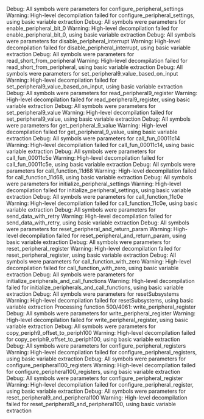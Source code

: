 Debug: All symbols were parameters for configure_peripheral_settings
Warning: High-level decompilation failed for configure_peripheral_settings, using basic variable extraction
Debug: All symbols were parameters for enable_peripheral_bit_0
Warning: High-level decompilation failed for enable_peripheral_bit_0, using basic variable extraction
Debug: All symbols were parameters for disable_peripheral_interrupt
Warning: High-level decompilation failed for disable_peripheral_interrupt, using basic variable extraction
Debug: All symbols were parameters for read_short_from_peripheral
Warning: High-level decompilation failed for read_short_from_peripheral, using basic variable extraction
Debug: All symbols were parameters for set_peripheral9_value_based_on_input
Warning: High-level decompilation failed for set_peripheral9_value_based_on_input, using basic variable extraction
Debug: All symbols were parameters for read_peripheral9_register
Warning: High-level decompilation failed for read_peripheral9_register, using basic variable extraction
Debug: All symbols were parameters for set_peripheral9_value
Warning: High-level decompilation failed for set_peripheral9_value, using basic variable extraction
Debug: All symbols were parameters for get_peripheral_9_value
Warning: High-level decompilation failed for get_peripheral_9_value, using basic variable extraction
Debug: All symbols were parameters for call_fun_00011c14
Warning: High-level decompilation failed for call_fun_00011c14, using basic variable extraction
Debug: All symbols were parameters for call_fun_00011c5e
Warning: High-level decompilation failed for call_fun_00011c5e, using basic variable extraction
Debug: All symbols were parameters for call_function_11d68
Warning: High-level decompilation failed for call_function_11d68, using basic variable extraction
Debug: All symbols were parameters for initialize_peripheral_settings
Warning: High-level decompilation failed for initialize_peripheral_settings, using basic variable extraction
Debug: All symbols were parameters for call_function_11c0e
Warning: High-level decompilation failed for call_function_11c0e, using basic variable extraction
Debug: All symbols were parameters for send_data_with_retry
Warning: High-level decompilation failed for send_data_with_retry, using basic variable extraction
Debug: All symbols were parameters for reset_peripheral_and_return_param
Warning: High-level decompilation failed for reset_peripheral_and_return_param, using basic variable extraction
Debug: All symbols were parameters for reset_peripheral_register
Warning: High-level decompilation failed for reset_peripheral_register, using basic variable extraction
Debug: All symbols were parameters for call_function_with_zero
Warning: High-level decompilation failed for call_function_with_zero, using basic variable extraction
Debug: All symbols were parameters for initialize_peripherals_and_call_functions
Warning: High-level decompilation failed for initialize_peripherals_and_call_functions, using basic variable extraction
Debug: All symbols were parameters for resetSubsystems
Warning: High-level decompilation failed for resetSubsystems, using basic variable extraction
Processing function 500/4061: write_peripheral_register
Debug: All symbols were parameters for write_peripheral_register
Warning: High-level decompilation failed for write_peripheral_register, using basic variable extraction
Debug: All symbols were parameters for copy_periph9_offset_to_periph100
Warning: High-level decompilation failed for copy_periph9_offset_to_periph100, using basic variable extraction
Debug: All symbols were parameters for configure_peripheral_registers
Warning: High-level decompilation failed for configure_peripheral_registers, using basic variable extraction
Debug: All symbols were parameters for configure_peripheral100_registers
Warning: High-level decompilation failed for configure_peripheral100_registers, using basic variable extraction
Debug: All symbols were parameters for configure_peripheral_register
Warning: High-level decompilation failed for configure_peripheral_register, using basic variable extraction
Debug: All symbols were parameters for reset_peripheral9_and_peripheral100
Warning: High-level decompilation failed for reset_peripheral9_and_peripheral100, using basic variable extraction